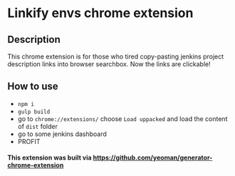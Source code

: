 # Linkify envs chrome extension

## Description
This chrome extension is for those who tired copy-pasting jenkins project description links into browser searchbox. Now the links are clickable!


## How to use
- `npm i`
- `gulp build`
- go to `chrome://extensions/` choose `Load uppacked` and load the content of `dist` folder
- go to some jenkins dashboard
- PROFIT

#### This extension was built via https://github.com/yeoman/generator-chrome-extension
